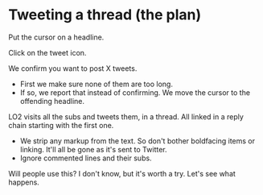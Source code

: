 # Tweeting a thread (the plan)
Put the cursor on a headline. 

Click on the tweet icon.

We confirm you want to post X tweets.  
* First we make sure none of them are too long.
* If so, we report that instead of confirming. We move the cursor to the offending headline. 

LO2 visits all the subs and tweets them, in a thread. All linked in a reply chain starting with the first one. 
* We strip any markup from the text. So don't bother boldfacing items or linking. It'll all be gone as it's sent to Twitter. 
* Ignore commented lines and their subs.

Will people use this? I don't know, but it's worth a try. Let's see what happens. 

